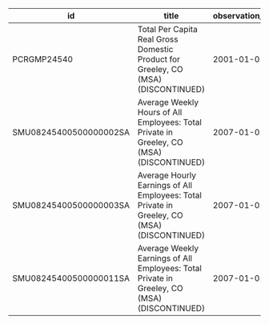 | id                     | title                                                                                       | observation_start   | observation_end   |
|------------------------|---------------------------------------------------------------------------------------------|---------------------|-------------------|
| PCRGMP24540            | Total Per Capita Real Gross Domestic Product for Greeley, CO (MSA) (DISCONTINUED)           | 2001-01-01          | 2017-01-01        |
| SMU08245400500000002SA | Average Weekly Hours of All Employees: Total Private in Greeley, CO (MSA) (DISCONTINUED)    | 2007-01-01          | 2022-03-01        |
| SMU08245400500000003SA | Average Hourly Earnings of All Employees: Total Private in Greeley, CO (MSA) (DISCONTINUED) | 2007-01-01          | 2022-03-01        |
| SMU08245400500000011SA | Average Weekly Earnings of All Employees: Total Private in Greeley, CO (MSA) (DISCONTINUED) | 2007-01-01          | 2022-03-01        |